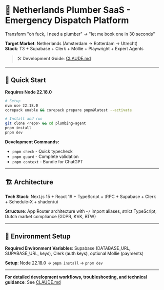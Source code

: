 # 🚀 Netherlands Plumber SaaS - Emergency Dispatch Platform

Transform "oh fuck, I need a plumber" → "let me book one in 30 seconds"

**Target Market**: Netherlands (Amsterdam → Rotterdam → Utrecht)  
**Stack**: T3 + Supabase + Clerk + Mollie + Playwright + Expert Agents  

> 🛠 **Development Guide**: [CLAUDE.md](./CLAUDE.md) 

---

## 🚀 Quick Start

**Requires Node 22.18.0**

```bash
# Setup
nvm use 22.18.0
corepack enable && corepack prepare pnpm@latest --activate

# Install and run
git clone <repo> && cd plumbing-agent
pnpm install
pnpm dev
```

**Development Commands:**
- `pnpm check` - Quick typecheck
- `pnpm guard` - Complete validation 
- `pnpm context` - Bundle for ChatGPT

---

## 🏗 Architecture

**Tech Stack**: Next.js 15 + React 19 + TypeScript + tRPC + Supabase + Clerk + Schedule-X + shadcn/ui

**Structure**: App Router architecture with `~/` import aliases, strict TypeScript, Dutch market compliance (GDPR, KVK, BTW)

---

## 🔧 Environment Setup

**Required Environment Variables**: Supabase (DATABASE_URL, SUPABASE_URL, keys), Clerk (auth keys), optional Mollie (payments)

**Setup**: Node 22.18.0 → `pnpm install` → `pnpm dev`

---

**For detailed development workflows, troubleshooting, and technical guidance**: See [CLAUDE.md](./CLAUDE.md)
